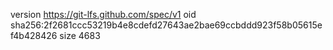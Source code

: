 version https://git-lfs.github.com/spec/v1
oid sha256:2f2681ccc53219b4e8cdefd27643ae2bae69ccbddd923f58b05615ef4b428426
size 4683
